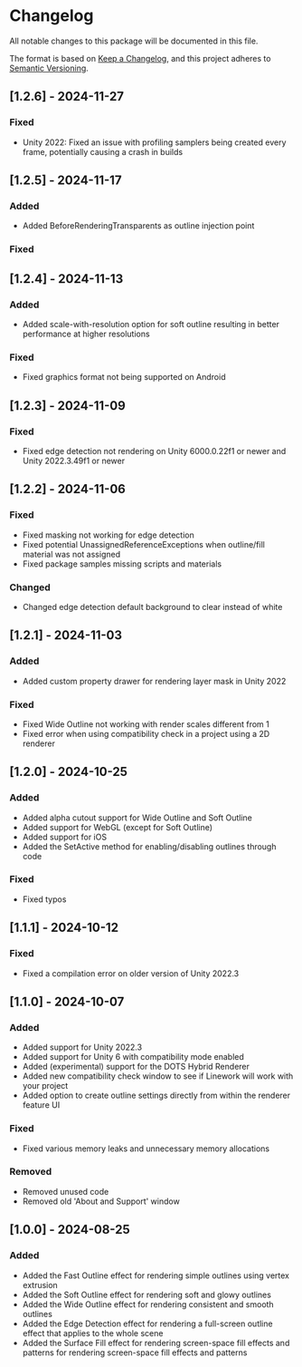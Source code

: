 # Changelog

All notable changes to this package will be documented in this file.

The format is based on [Keep a Changelog](https://keepachangelog.com/en/1.1.0/),
and this project adheres to [Semantic Versioning](https://semver.org/spec/v2.0.0.html).

## [1.2.6] - 2024-11-27

### Fixed

- Unity 2022: Fixed an issue with profiling samplers being created every frame, potentially causing a crash in builds

## [1.2.5] - 2024-11-17

### Added

- Added BeforeRenderingTransparents as outline injection point

### Fixed

## [1.2.4] - 2024-11-13

### Added

- Added scale-with-resolution option for soft outline resulting in better performance at higher resolutions

### Fixed

- Fixed graphics format not being supported on Android

## [1.2.3] - 2024-11-09

### Fixed

- Fixed edge detection not rendering on Unity 6000.0.22f1 or newer and Unity 2022.3.49f1 or newer

## [1.2.2] - 2024-11-06

### Fixed

- Fixed masking not working for edge detection
- Fixed potential UnassignedReferenceExceptions when outline/fill material was not assigned
- Fixed package samples missing scripts and materials

### Changed

- Changed edge detection default background to clear instead of white

## [1.2.1] - 2024-11-03

### Added

- Added custom property drawer for rendering layer mask in Unity 2022

### Fixed

- Fixed Wide Outline not working with render scales different from 1
- Fixed error when using compatibility check in a project using a 2D renderer

## [1.2.0] - 2024-10-25

### Added

- Added alpha cutout support for Wide Outline and Soft Outline
- Added support for WebGL (except for Soft Outline)
- Added support for iOS
- Added the SetActive method for enabling/disabling outlines through code

### Fixed

- Fixed typos

## [1.1.1] - 2024-10-12

### Fixed

- Fixed a compilation error on older version of Unity 2022.3

## [1.1.0] - 2024-10-07

### Added

- Added support for Unity 2022.3
- Added support for Unity 6 with compatibility mode enabled
- Added (experimental) support for the DOTS Hybrid Renderer
- Added new compatibility check window to see if Linework will work with your project
- Added option to create outline settings directly from within the renderer feature UI

### Fixed

- Fixed various memory leaks and unnecessary memory allocations

### Removed

- Removed unused code
- Removed old 'About and Support' window

## [1.0.0] - 2024-08-25

### Added

- Added the Fast Outline effect for rendering simple outlines using vertex extrusion
- Added the Soft Outline effect for rendering soft and glowy outlines
- Added the Wide Outline effect for rendering consistent and smooth outlines
- Added the Edge Detection effect for rendering a full-screen outline effect that applies to the whole scene
- Added the Surface Fill effect for rendering screen-space fill effects and patterns
for rendering screen-space fill effects and patterns
